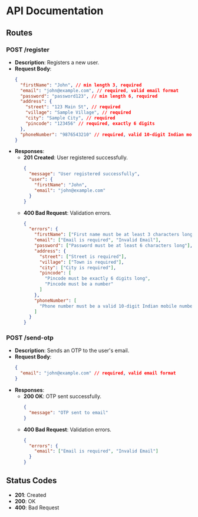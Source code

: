 # API Documentation

## Routes

### POST /register

- **Description**: Registers a new user.
- **Request Body**:
  ```json
  {
    "firstName": "John", // min length 3, required
    "email": "john@example.com", // required, valid email format
    "password": "password123", // min length 6, required
    "address": {
      "street": "123 Main St", // required
      "village": "Sample Village", // required
      "city": "Sample City", // required
      "pincode": "123456" // required, exactly 6 digits
    },
    "phoneNumber": "9876543210" // required, valid 10-digit Indian mobile number
  }
  ```
- **Responses**:
  - **201 Created**: User registered successfully.
    ```json
    {
      "message": "User registered successfully",
      "user": {
        "firstName": "John",
        "email": "john@example.com"
      }
    }
    ```
  - **400 Bad Request**: Validation errors.
    ```json
    {
      "errors": {
        "firstName": ["First name must be at least 3 characters long"],
        "email": ["Email is required", "Invalid Email"],
        "password": ["Password must be at least 6 characters long"],
        "address": {
          "street": ["Street is required"],
          "village": ["Town is required"],
          "city": ["City is required"],
          "pincode": [
            "Pincode must be exactly 6 digits long",
            "Pincode must be a number"
          ]
        },
        "phoneNumber": [
          "Phone number must be a valid 10-digit Indian mobile number starting with 6-9"
        ]
      }
    }
    ```

### POST /send-otp

- **Description**: Sends an OTP to the user's email.
- **Request Body**:
  ```json
  {
    "email": "john@example.com" // required, valid email format
  }
  ```
- **Responses**:
  - **200 OK**: OTP sent successfully.
    ```json
    {
      "message": "OTP sent to email"
    }
    ```
  - **400 Bad Request**: Validation errors.
    ```json
    {
      "errors": {
        "email": ["Email is required", "Invalid Email"]
      }
    }
    ```

## Status Codes

- **201**: Created
- **200**: OK
- **400**: Bad Request
